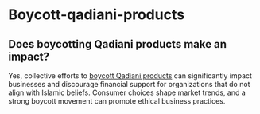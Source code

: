 # Boycott-qadiani-products

## Does boycotting Qadiani products make an impact?
Yes, collective efforts to [boycott Qadiani products](https://emaanekamil.com/qadiani-products-in-pakistan/) can significantly impact businesses and discourage financial support for organizations that do not align with Islamic beliefs. Consumer choices shape market trends, and a strong boycott movement can promote ethical business practices.
